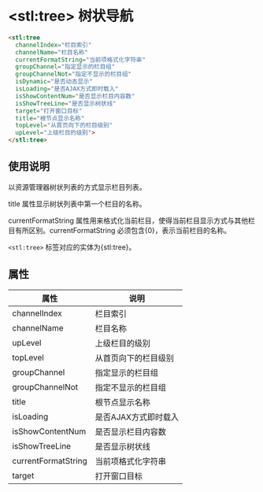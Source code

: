 ﻿# &lt;stl:tree&gt; 树状导航

```html
<stl:tree
  channelIndex="栏目索引"
  channelName="栏目名称"
  currentFormatString="当前项格式化字符串"
  groupChannel="指定显示的栏目组"
  groupChannelNot="指定不显示的栏目组"
  isDynamic="是否动态显示"
  isLoading="是否AJAX方式即时载入"
  isShowContentNum="是否显示栏目内容数"
  isShowTreeLine="是否显示树状线"
  target="打开窗口目标"
  title="根节点显示名称"
  topLevel="从首页向下的栏目级别"
  upLevel="上级栏目的级别">
</stl:tree>
```

## 使用说明

以资源管理器树状列表的方式显示栏目列表。

title 属性显示树状列表中第一个栏目的名称。

currentFormatString 属性用来格式化当前栏目，使得当前栏目显示方式与其他栏目有所区别。currentFormatString 必须包含{0}，表示当前栏目的名称。

`<stl:tree>` 标签对应的实体为{stl:tree}。

## 属性

| 属性                | 说明                 |
| ------------------- | -------------------- |
| channelIndex        | 栏目索引             |
| channelName         | 栏目名称             |
| upLevel             | 上级栏目的级别       |
| topLevel            | 从首页向下的栏目级别 |
| groupChannel        | 指定显示的栏目组     |
| groupChannelNot     | 指定不显示的栏目组   |
| title               | 根节点显示名称       |
| isLoading           | 是否AJAX方式即时载入 |
| isShowContentNum    | 是否显示栏目内容数   |
| isShowTreeLine      | 是否显示树状线       |
| currentFormatString | 当前项格式化字符串   |
| target              | 打开窗口目标         |
